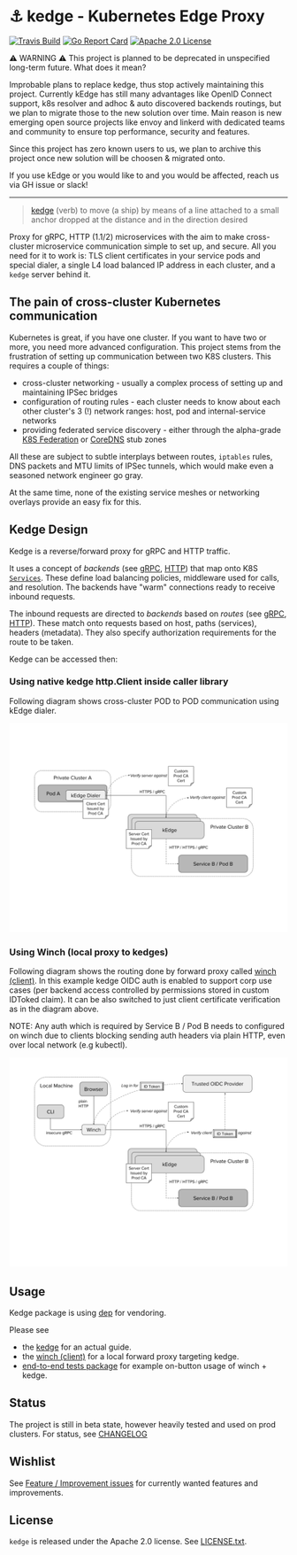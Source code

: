 # :anchor: kedge - Kubernetes Edge Proxy

[![Travis Build](https://travis-ci.org/improbable-eng/kedge.svg?branch=master)](https://travis-ci.org/improbable-eng/kedge)
[![Go Report Card](https://goreportcard.com/badge/github.com/improbable-eng/kedge)](https://goreportcard.com/report/github.com/improbable-eng/kedge)
[![Apache 2.0 License](https://img.shields.io/badge/License-Apache%202.0-blue.svg)](LICENSE)

:warning: WARNING :warning: This project is planned to be deprecated in unspecified long-term future. 
What does it mean? 

Improbable plans to replace kedge, thus stop actively maintaining this project. Currently kEdge has still many advantages like OpenID Connect support, k8s resolver and adhoc & auto discovered backends routings, but we plan to migrate those to the new solution over time. Main reason is new emerging open source projects like envoy and linkerd with dedicated teams and community to ensure top performance, security and features. 

Since this project has zero known users to us, we plan to archive this project once new solution will be choosen & migrated onto. 

If you use kEdge or you would like to and you would be affected, reach us via GH issue or slack! 

-----

 > [kedge](https://www.merriam-webster.com/dictionary/kedge) (verb) to move (a ship) by means of a line attached to a small anchor dropped at the distance and in the direction desired

Proxy for gRPC, HTTP (1.1/2) microservices with the aim to make cross-cluster
microservice communication simple to set up, and secure. All you need for it to work is: 
TLS client certificates in your service pods and special dialer, a single L4 load balanced IP address in each cluster, and a `kedge` server behind it.

## The pain of cross-cluster Kubernetes communication

Kubernetes is great, if you have one cluster. If you want to have two or more, you need more advanced configuration. 
This project stems from the frustration of setting up communication between two K8S clusters. This requires a couple of things:
 - cross-cluster networking - usually a complex process of setting up and maintaining IPSec bridges
 - configuration of routing rules - each cluster needs to know about each other cluster's 3 (!) network ranges: 
 host, pod and internal-service networks
 - providing federated service discovery - either through the alpha-grade 
 [K8S Federation](https://kubernetes.io/docs/concepts/cluster-administration/federation/) or [CoreDNS](https://github.com/coredns/coredns) stub zones

All these are subject to subtle interplays between routes, `iptables` rules, DNS packets and MTU limits of IPSec tunnels, 
which would make even a seasoned network engineer go gray.

At the same time, none of the existing service meshes or networking overlays provide an easy fix for this.

## Kedge Design

Kedge is a reverse/forward proxy for gRPC and HTTP traffic. 

It uses a concept of *backends* (see [gRPC](proto/kedge/config/grpc/backends/backend.proto), [HTTP](proto/kedge/config/http/backends/backend.proto)) 
that map onto K8S [`Services`](https://kubernetes.io/docs/user-guide/services/). These define load balancing policies, 
middleware used for calls, and resolution. The backends have "warm" connections ready to receive inbound requests.

The inbound requests are directed to *backends* based on *routes* (see [gRPC](proto/kedge/config/grpc/routes/routes.proto), 
[HTTP](proto/kedge/config/grpc/routes/routes.proto)). These match onto requests based on host, paths (services), headers (metadata). 
They also specify authorization requirements for the route to be taken.

Kedge can be accessed then: 

### Using native kedge http.Client inside caller library

Following diagram shows cross-cluster POD to POD communication using kEdge dialer.

![Kedge Cert Routing](./docs/kedge_native_dialer_certs.png)

### Using Winch (local proxy to kedges)

Following diagram shows the routing done by forward proxy called [winch (client)](docs/winch.md). In this example 
kedge OIDC auth is enabled to support corp use cases (per backend access controlled by permissions stored in custom IDToked claim). 
It can be also switched to just client certificate verification as in the diagram above.

NOTE: Any auth which is required by Service B / Pod B needs to configured on winch due to clients blocking sending auth headers via
 plain HTTP, even over local network (e.g kubectl). 

![Kedge Winch Routing](./docs/kedge_winch_oidc.png)

## Usage

Kedge package is using [dep](https://github.com/golang/dep) for vendoring.

Please see 
* the [kedge](docs/kedge.md) for an actual guide.
* the [winch (client)](docs/winch.md) for a local forward proxy targeting kedge.
* [end-to-end tests package](pkg/e2e) for example on-button usage of winch + kedge.
## Status

The project is still in beta state, however heavily tested and used on prod clusters.
For status, see [CHANGELOG](CHANGELOG.md)

## Wishlist

See [Feature / Improvement issues](https://github.com/improbable-eng/kedge/issues?q=is%3Aopen+is%3Aissue+label%3A%22feature+%2F+improvement%22) for currently wanted features and improvements.

## License

`kedge` is released under the Apache 2.0 license. See [LICENSE.txt](LICENSE.txt).

